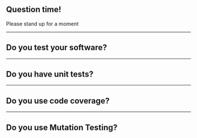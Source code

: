 ## Question time!
Please stand up for a moment

---

## Do you test your software?

---

## Do you have unit tests?

---

## Do you use code coverage?

---

## Do you use Mutation Testing?

